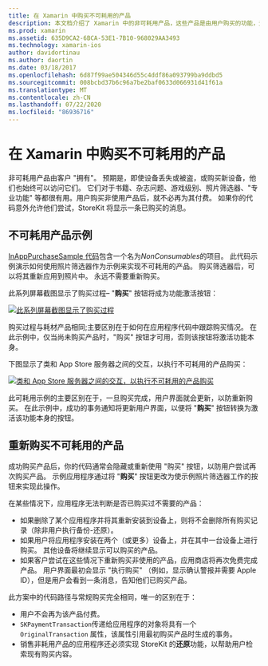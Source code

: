 ```yaml
---
title: 在 Xamarin 中购买不可耗用的产品
description: 本文档介绍了 Xamarin 中的非可耗用产品，这些产品是由用户购买的功能，无论是否在设备上都是无限期的。
ms.prod: xamarin
ms.assetid: 635D9CA2-6BCA-53E1-7B10-968029AA3493
ms.technology: xamarin-ios
author: davidortinau
ms.author: daortin
ms.date: 03/18/2017
ms.openlocfilehash: 6d87f99ae504346d55c4ddf86a093799ba9ddbd5
ms.sourcegitcommit: 008bcbd37b6c96a7be2baf0633d066931d41f61a
ms.translationtype: MT
ms.contentlocale: zh-CN
ms.lasthandoff: 07/22/2020
ms.locfileid: "86936716"
---
```

# <a name="purchasing-non-consumable-products-in-xamarinios"></a>在 Xamarin 中购买不可耗用的产品

非可耗用产品由客户 "拥有"。 预期是，即使设备丢失或被盗，或购买新设备，他们也始终可以访问它们。 它们对于书籍、杂志问题、游戏级别、照片筛选器、"专业功能" 等都很有用。用户购买非使用产品后，就不必再为其付费。 如果你的代码意外允许他们尝试，StoreKit 将显示一条已购买的消息。

## <a name="non-consumable-products-sample"></a>不可耗用产品示例

[InAppPurchaseSample 代码](https://docs.microsoft.com/samples/xamarin/ios-samples/storekit)包含一个名为*NonConsumables*的项目。 此代码示例演示如何使用照片筛选器作为示例来实现不可耗用的产品。 购买筛选器后，可以将其重新应用到照片中。 永远不需要重新购买。   

此系列屏幕截图显示了购买过程– "**购买**" 按钮将成为功能激活按钮：   

 [![此系列屏幕截图显示了购买过程](purchasing-non-consumable-products-images/image34.png)](purchasing-non-consumable-products-images/image34.png#lightbox)   

购买过程与耗材产品相同;主要区别在于如何在应用程序代码中跟踪购买情况。 在此示例中，仅当尚未购买产品时，"购买" 按钮才可用，否则该按钮将激活功能本身。   

下图显示了类和 App Store 服务器之间的交互，以执行不可耗用的产品购买：   

 [![类和 App Store 服务器之间的交互，以执行不可耗用的产品购买](purchasing-non-consumable-products-images/image35.png)](purchasing-non-consumable-products-images/image35.png#lightbox)   

此可耗用示例的主要区别在于，一旦购买完成，用户界面就会更新，以防重新购买。 在此示例中，成功的事务通知将更新用户界面，以便将 "**购买**" 按钮转换为激活该功能本身的按钮。

## <a name="re-purchasing-non-consumable-products"></a>重新购买不可耗用的产品

成功购买产品后，你的代码通常会隐藏或重新使用 "购买" 按钮，以防用户尝试再次购买产品。 示例应用程序通过将 "**购买**" 按钮更改为使示例照片筛选器工作的按钮来实现此操作。   

在某些情况下，应用程序无法判断是否已购买过不需要的产品：

- 如果删除了某个应用程序并将其重新安装到设备上，则将不会删除所有购买记录（除非用户执行备份-还原）。 
- 如果用户将应用程序安装在两个（或更多）设备上，并在其中一台设备上进行购买。 其他设备将继续显示可以购买的产品。 
- 如果客户尝试在这些情况下重新购买非使用的产品，应用商店将再次免费完成产品。 用户界面最初会显示 "执行购买" （例如，显示确认警报并需要 Apple ID），但是用户会看到一条消息，告知他们已购买产品。  

此方案中的代码路径与常规购买完全相同，唯一的区别在于：

- 用户不会再为该产品付费。
- `SKPaymentTransaction`传递给应用程序的对象将具有一个 `OriginalTransaction` 属性，该属性引用最初购买产品时生成的事务。 
- 销售非耗用产品的应用程序还必须实现 StoreKit 的**还原**功能，以帮助用户检索现有购买内容。 
